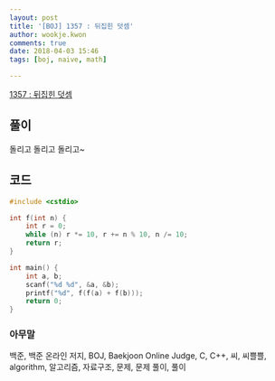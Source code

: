 ```yaml
---
layout: post
title: '[BOJ] 1357 : 뒤집힌 덧셈'
author: wookje.kwon
comments: true
date: 2018-04-03 15:46
tags: [boj, naive, math]

---
```


[1357 : 뒤집힌 덧셈](https://www.acmicpc.net/problem/1357)

## 풀이

돌리고 돌리고 돌리고~

## 코드

```cpp
#include <cstdio>

int f(int n) {
    int r = 0;
    while (n) r *= 10, r += n % 10, n /= 10;
    return r;
}

int main() {
    int a, b;
    scanf("%d %d", &a, &b);
    printf("%d", f(f(a) + f(b)));
    return 0;
}
```

### 아무말  
백준, 백준 온라인 저지, BOJ, Baekjoon Online Judge, C, C++, 씨, 씨쁠쁠, algorithm, 알고리즘, 자료구조, 문제, 문제 풀이, 풀이
